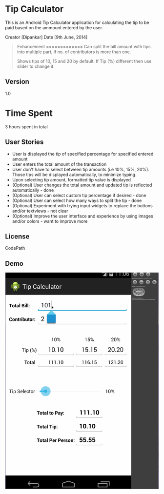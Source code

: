 Tip Calculator
=========

This is an Android Tip Calculator application for calculating the tip to be paid based on the ammount entered by the user.

Creator [Dipankar]  Date [9th June, 2014]

> Enhancement
=============
>Can split the bill amount with tips into multiple part, if no. of contributors is more than one.
>
>Shows tips of 10, 15 and 20 by default. If Tip (%) different then use slider to change it.

Version
----
1.0


Time Spent
==
3 hours spent in total

User Stories
-----------
* User is displayed the tip of specified percentage for specified entered amount
* User enters the total amount of the transaction
* User don't have to select between tip amounts (i.e 10%, 15%, 20%). Those tips will be displayed automatically, to minimize typing.
* Upon selecting tip amount, formatted tip value is displayed
* (Optional) User changes the total amount and updated tip is reflected automatically - done
* (Optional) User can select custom tip percentage if desired - done
* (Optional) User can select how many ways to split the tip - done
* (Optional) Experiment with trying input widgets to replace the buttons and/or textviews - not clear
* (Optional) Improve the user interface and experience by using images and/or colors - want to improve more

License
----
CodePath

Demo
---
![alt tag](https://github.com/dipTech/AndroidDev/blob/master/DipTipsCalculator/DipTipCalculator.gif)

